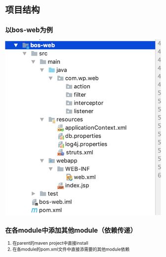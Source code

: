 # 项目结构

## 以bos-web为例

![](../../../.gitbook/assets/image%20%28240%29.png)

## 在各module中添加其他module（依赖传递）

1. 在parent的maven project中直接install
2. 在各module的pom.xml文件中直接添需要的其他module依赖

